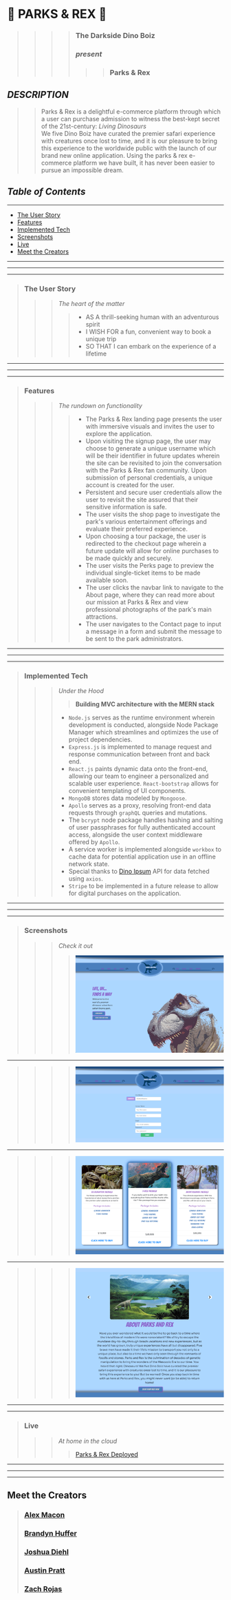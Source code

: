 #   🌴 PARKS & REX 🌴

>>>> ### **The Darkside Dino Boiz**  
>>>> ###  *present*   
>>>>>> ###  **Parks & Rex**

## *DESCRIPTION* 

>> Parks & Rex is a delightful e-commerce platform through which a user can purchase admission to witness the best-kept secret of the 21st-century:  *Living Dinosaurs*  
>> We five Dino Boiz have curated the premier safari experience with creatures once lost to time, and it is our pleasure to bring this experience to the worldwide public with the launch of our brand new online application. 
>> Using the parks & rex e-commerce platform we have built, it has never been easier to pursue an impossible dream.

## *Table of Contents*  
___  
- [The User Story](#the-user-story)
- [Features](#features)
- [Implemented Tech](#implemented-tech)
- [Screenshots](#screenshots)
- [Live](#live)  
- [Meet the Creators](#meet-the-creators)

___  
___
___
> ### **The User Story**
>>>  *The heart of the matter* <br>
>>>>  - AS A thrill-seeking human with an adventurous spirit  
>>>>  - I WISH FOR a fun, convenient way to book a unique trip  
>>>>  - SO THAT I can embark on the experience of a lifetime
___  
___
___  
> ### **Features**
>>>  *The rundown on functionality* <br>
>>>>  - The Parks & Rex landing page presents the user with immersive visuals and invites the user to explore the application.  
>>>>  - Upon visiting the signup page, the user may choose to generate a unique username which will be their identifier in future updates wherein the site can be revisited to join the conversation with the Parks & Rex fan community. Upon submission of personal credentials, a unique account is created for the user.  
>>>>  - Persistent and secure user credentials allow the user to revisit the site assured that their sensitive information is safe.  
>>>>  - The user visits the shop page to investigate the park's various entertainment offerings and evaluate their preferred experience.  
>>>>  - Upon choosing a tour package, the user is redirected to the checkout page wherein a future update will allow for online purchases to be made quickly and securely.  
>>>>  - The user visits the Perks page to preview the individual single-ticket items to be made available soon.   
>>>>  - The user clicks the navbar link to navigate to the About page, where they can read more about our mission at Parks & Rex and view professional photographs of the park's main attractions.  
>>>>  - The user navigates to the Contact page to input a message in a form and submit the message to be sent to the park administrators.  
___  
___
___  
> ### **Implemented Tech**
>>>  *Under the Hood* <br>
>>>>  **Building MVC architecture with the MERN stack**  
>>>  - `Node.js` serves as the runtime environment wherein development is conducted, alongside Node Package Manager which streamlines and optimizes the use of project dependencies.  
>>>  - `Express.js` is implemented to manage request and response communication between front and back end.  
>>>  - `React.js` paints dynamic data onto the front-end, allowing our team to engineer a personalized and scalable user experience.  `React-bootstrap` allows for convenient templating of UI components. 
>>>  - `MongoDB` stores data modeled by `Mongoose`.  
>>>  - `Apollo` serves as a proxy, resolving front-end data requests through `graphQL` queries and mutations.  
>>>  - The `bcrypt` node package handles hashing and salting of user passphrases for fully authenticated account access, alongside the user context middleware offered by `Apollo`.  
>>>  - A service worker is implemented alongside `workbox` to cache data for potential application use in an offline network state.  
>>>  - Special thanks to [Dino Ipsum](https://dinoipsum.com/) API for data fetched using `axios`.  
>>>  - `Stripe` to be implemented in a future release to allow for digital purchases on the application.  
___  
___
___  
> ### **Screenshots**
>>>  *Check it out* <br>
>>>>  ![Parks & Rex Landing Page](./client/public/README-imgs/landing-page.png)
___    
>>>>  ![Signup form](./client/public/README-imgs/signup.png) 
___
>>>>  ![Shop page displaying available packages](./client/public/README-imgs/shop.png)
___  
>>>>  ![About the park](./client/public/README-imgs/about.png)
___
___  
> ### **Live**
>>>  *At home in the cloud* <br>
>>>>  [Parks & Rex Deployed]()
___  
___
___  

## Meet the Creators

> ### [Alex Macon](https://github.com/alexdmacon)
> ### [Brandyn Huffer](https://github.com/brandynh)
> ### [Joshua Diehl](https://github.com/JaynewDee)
> ### [Austin Pratt](https://github.com/hargis32)
> ### [Zach Rojas](https://github.com/zachrojas)



